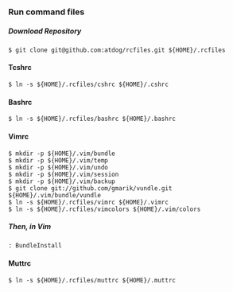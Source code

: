 ### Run command files

##### Download Repository
	$ git clone git@github.com:atdog/rcfiles.git ${HOME}/.rcfiles
#### Tcshrc
	$ ln -s ${HOME}/.rcfiles/cshrc ${HOME}/.cshrc 
#### Bashrc
	$ ln -s ${HOME}/.rcfiles/bashrc ${HOME}/.bashrc 
#### Vimrc
	$ mkdir -p ${HOME}/.vim/bundle
	$ mkdir -p ${HOME}/.vim/temp
	$ mkdir -p ${HOME}/.vim/undo
	$ mkdir -p ${HOME}/.vim/session
	$ mkdir -p ${HOME}/.vim/backup
	$ git clone git://github.com/gmarik/vundle.git ${HOME}/.vim/bundle/vundle
	$ ln -s ${HOME}/.rcfiles/vimrc ${HOME}/.vimrc 
    $ ln -s ${HOME}/.rcfiles/vimcolors ${HOME}/.vim/colors
	
##### Then, in Vim
	
	: BundleInstall

#### Muttrc
    $ ln -s ${HOME}/.rcfiles/muttrc ${HOME}/.muttrc
